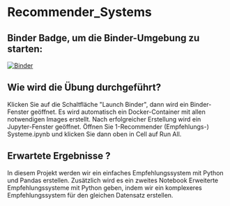 # Recommender_Systems

## Binder Badge, um die Binder-Umgebung zu starten:
[![Binder](https://mybinder.org/badge_logo.svg)](https://mybinder.org/v2/gh/AdilSh99/Recommender_Systems/HEAD)

## Wie wird die Übung durchgeführt?
Klicken Sie auf die Schaltfläche "Launch Binder", dann wird ein Binder-Fenster geöffnet. Es wird automatisch ein Docker-Container mit allen notwendigen Images erstellt. Nach erfolgreicher Erstellung wird ein Jupyter-Fenster geöffnet. Öffnen Sie 1-Recommender (Empfehlungs-) Systeme.ipynb und klicken Sie dann oben in Cell auf Run All.

## Erwartete Ergebnisse ?
In diesem Projekt werden wir ein einfaches Empfehlungssystem mit Python und Pandas erstellen. Zusätzlich wird es ein zweites Notebook Erweiterte Empfehlungssysteme mit Python geben, indem wir ein komplexeres Empfehlungssystem für den gleichen Datensatz erstellen.
